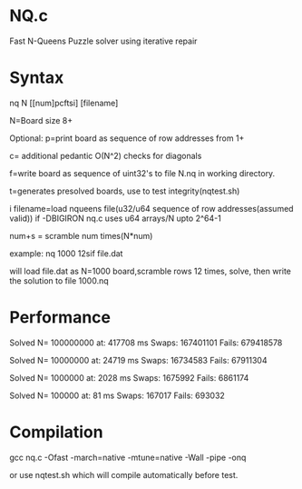 # NQ.c

Fast N-Queens Puzzle solver using iterative repair

# Syntax

nq N [[num]pcftsi] [filename]

N=Board size 8+

Optional:
p=print board as sequence of row addresses from 1+

c= additional pedantic O(N^2) checks for diagonals

f=write board as sequence of uint32's to file N.nq
in working directory.

t=generates presolved boards, use to test integrity(nqtest.sh)

i filename=load nqueens file(u32/u64 sequence of row addresses(assumed valid))
if -DBIGIRON nq.c uses u64 arrays/N upto 2^64-1 

num+s  = scramble num times(N*num)

example: nq 1000 12sif file.dat

will load file.dat as N=1000 board,scramble
rows 12 times, solve, then write
the solution to file 1000.nq

# Performance

Solved N= 100000000  at: 417708 ms Swaps: 167401101 Fails: 679418578 

Solved N= 10000000  at: 24719 ms Swaps: 16734583 Fails: 67911304

Solved N= 1000000  at: 2028 ms Swaps: 1675992 Fails: 6861174 

Solved N= 100000  at: 81 ms Swaps: 167017 Fails: 693032

# Compilation


gcc nq.c -Ofast -march=native -mtune=native -Wall -pipe -onq

or use nqtest.sh which will compile automatically before test.

